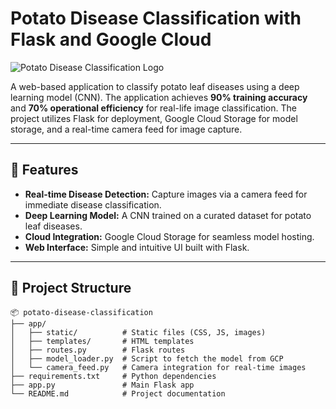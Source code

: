 # Potato Disease Classification with Flask and Google Cloud

![Potato Disease Classification Logo](https://github.com/Srujanrana07/Potato-disease-classification.git)

A web-based application to classify potato leaf diseases using a deep learning model (CNN). The application achieves **90% training accuracy** and **70% operational efficiency** for real-life image classification. The project utilizes Flask for deployment, Google Cloud Storage for model storage, and a real-time camera feed for image capture.

---

## 🚀 Features

- **Real-time Disease Detection:** Capture images via a camera feed for immediate disease classification.
- **Deep Learning Model:** A CNN trained on a curated dataset for potato leaf diseases.
- **Cloud Integration:** Google Cloud Storage for seamless model hosting.
- **Web Interface:** Simple and intuitive UI built with Flask.

---

## 📂 Project Structure

```plaintext
📦 potato-disease-classification
├── app/
│   ├── static/          # Static files (CSS, JS, images)
│   ├── templates/       # HTML templates
│   ├── routes.py        # Flask routes
│   ├── model_loader.py  # Script to fetch the model from GCP
│   └── camera_feed.py   # Camera integration for real-time images
├── requirements.txt     # Python dependencies
├── app.py               # Main Flask app
└── README.md            # Project documentation
